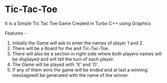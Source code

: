 # Tic-Tac-Toe
 It is a Simple Tic Tac Toe Game Created in Turbo C++ using Graphics
 
 Features -

 1. Initially the Game will ask to enter the names of player 1 and 2.
 2. There will be a Board for the and Tic-Tac-Toe.
 3. There will also be a section in right-side where both players names will be 
    displayed and will tell the turn of each player.
 4. The Game will be played with 'X' and 'O'.
 5. If any of them wins the game will be ended and at last a winning messagewill
    be generated with the name of the winner. 

